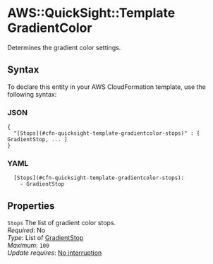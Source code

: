 # AWS::QuickSight::Template GradientColor<a name="aws-properties-quicksight-template-gradientcolor"></a>

Determines the gradient color settings\.

## Syntax<a name="aws-properties-quicksight-template-gradientcolor-syntax"></a>

To declare this entity in your AWS CloudFormation template, use the following syntax:

### JSON<a name="aws-properties-quicksight-template-gradientcolor-syntax.json"></a>

```
{
  "[Stops](#cfn-quicksight-template-gradientcolor-stops)" : [ GradientStop, ... ]
}
```

### YAML<a name="aws-properties-quicksight-template-gradientcolor-syntax.yaml"></a>

```
  [Stops](#cfn-quicksight-template-gradientcolor-stops): 
    - GradientStop
```

## Properties<a name="aws-properties-quicksight-template-gradientcolor-properties"></a>

`Stops`  <a name="cfn-quicksight-template-gradientcolor-stops"></a>
The list of gradient color stops\.  
*Required*: No  
*Type*: List of [GradientStop](aws-properties-quicksight-template-gradientstop.md)  
*Maximum*: `100`  
*Update requires*: [No interruption](https://docs.aws.amazon.com/AWSCloudFormation/latest/UserGuide/using-cfn-updating-stacks-update-behaviors.html#update-no-interrupt)